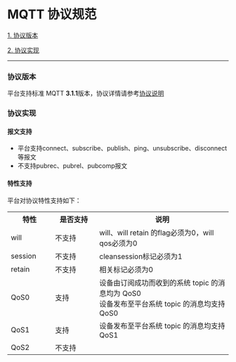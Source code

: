 
# MQTT 协议规范

<a href="#1">1. 协议版本</a>

<a href="#2">2. 协议实现</a>

---

<h3 id="1">协议版本</h3>

平台支持标准 MQTT **3.1.1**版本，协议详情请参考[协议说明](http://mqtt.org/?spm=a2c4g.11186623.2.11.19083f86gxhJ7h)

<h3 id="2">协议实现</h3>

#### 报文支持

- 平台支持connect、subscribe、publish、ping、unsubscribe、disconnect等报文
- 不支持pubrec、pubrel、pubcomp报文


#### 特性支持

平台对协议特性支持如下：
<table>
<tr><th width="20%">特性</th><th width="20%">是否支持</th><th>说明</th></tr>
<tr><td>will</td><td>不支持</td><td>will、will retain 的flag必须为0，will qos必须为0</td></tr>
<tr><td>session</td><td>不支持</td><td>cleansession标记必须为1</td></tr>
<tr><td>retain</td><td>不支持</td><td>相关标记必须为0</td></tr>
<tr><td>QoS0</td><td>支持</td><td>设备由订阅成功而收到的系统 topic 的消息均为 QoS0<br>设备发布至平台系统 topic 的消息均支持 QoS0</td></tr>
<tr><td>QoS1</td><td>支持</td><td>设备发布至平台系统 topic 的消息均支持 QoS1</td></tr>
<tr><td>QoS2</td><td>不支持</td><td> </td></tr>
</table>


